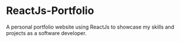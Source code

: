 # ReactJs-Portfolio
A personal portfolio website using ReactJs to showcase my skills and projects as a software developer.
